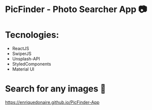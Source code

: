 #  PicFinder - Photo Searcher App 📷

# Tecnologies: 

- ReactJS <br/>
- SwiperJS <br/>
- Unsplash-API <br/>
- StyledComponents <br/>
- Material UI <br/>

#  Search for any images 🔎

 https://enriquedonaire.github.io/PicFinder-App

